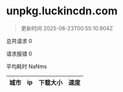 
  # unpkg.luckincdn.com

  > 更新时间 2025-06-23T00:55:10.904Z
  
  总共请求 0

  请求报错 0

  平均耗时 NaNms

|城市|ip|下载大小|速度|
|-----|----------|---|---|

  